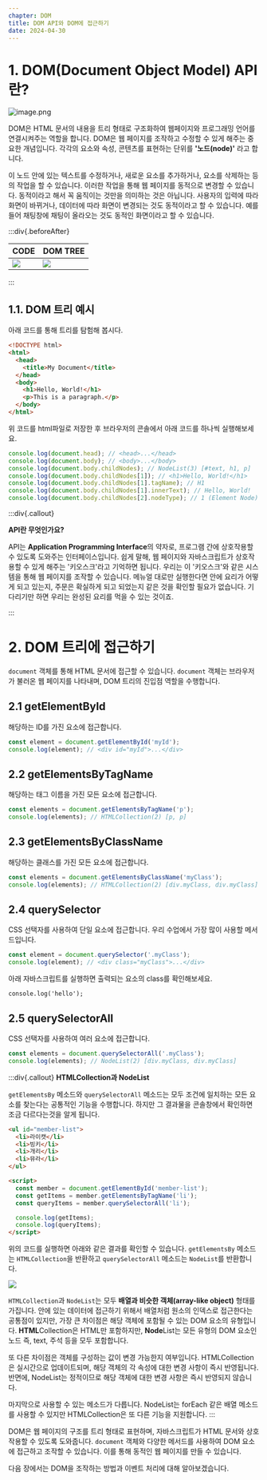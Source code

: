 ```yaml
---
chapter: DOM
title: DOM API와 DOM에 접근하기
date: 2024-04-30
---
```


# 1. DOM(Document Object Model) API란?

![image.png](/images/essentials-javascript/chapter13/image.png)

DOM은 HTML 문서의 내용을 트리 형태로 구조화하여 웹페이지와 프로그래밍 언어를 연결시켜주는 역할을 합니다. DOM은 웹 페이지를 조작하고 수정할 수 있게 해주는 중요한 개념입니다. 각각의 요소와 속성, 콘텐츠를 표현하는 단위를 **'노드(node)'** 라고 합니다.

이 노드 안에 있는 텍스트를 수정하거나, 새로운 요소를 추가하거나, 요소를 삭제하는 등의 작업을 할 수 있습니다. 이러한 작업을 통해 웹 페이지를 동적으로 변경할 수 있습니다. 동적이라고 해서 꼭 움직이는 것만을 의미하는 것은 아닙니다. 사용자의 입력에 따라 화면이 바뀌거나, 데이터에 따라 화면이 변경되는 것도 동적이라고 할 수 있습니다. 예를 들어 채팅창에 채팅이 올라오는 것도 동적인 화면이라고 할 수 있습니다.

:::div{.beforeAfter}

| CODE                                                | DOM TREE                                            |
| --------------------------------------------------- | --------------------------------------------------- |
| ![](/images/basecamp-javascript/chapter08/01-2.png) | ![](/images/basecamp-javascript/chapter08/01-3.png) |

:::

## 1.1. DOM 트리 예시

아래 코드를 통해 트리를 탐험해 봅시다.

```html
<!DOCTYPE html>
<html>
  <head>
    <title>My Document</title>
  </head>
  <body>
    <h1>Hello, World!</h1>
    <p>This is a paragraph.</p>
  </body>
</html>
```

위 코드를 html파일로 저장한 후 브라우저의 콘솔에서 아래 코드를 하나씩 실행해보세요.

```javascript
console.log(document.head); // <head>...</head>
console.log(document.body); // <body>...</body>
console.log(document.body.childNodes); // NodeList(3) [#text, h1, p]
console.log(document.body.childNodes[1]); // <h1>Hello, World!</h1>
console.log(document.body.childNodes[1].tagName); // H1
console.log(document.body.childNodes[1].innerText); // Hello, World!
console.log(document.body.childNodes[2].nodeType); // 1 (Element Node)
```

:::div{.callout}

**API란 무엇인가요?**

API는 **Application Programming Interface**의 약자로, 프로그램 간에 상호작용할 수 있도록 도와주는 인터페이스입니다. 쉽게 말해, 웹 페이지와 자바스크립트가 상호작용할 수 있게 해주는 '키오스크'라고 기억하면 됩니다. 우리는 이 '키오스크'와 같은 시스템을 통해 웹 페이지를 조작할 수 있습니다. 메뉴얼 대로만 실행한다면 안에 요리가 어떻게 되고 있는지, 주문은 확실하게 되고 되었는지 같은 것을 확인할 필요가 없습니다. 기다리기만 하면 우리는 완성된 요리를 먹을 수 있는 것이죠.

:::

# 2. DOM 트리에 접근하기

`document` 객체를 통해 HTML 문서에 접근할 수 있습니다. `document` 객체는 브라우저가 불러온 웹 페이지를 나타내며, DOM 트리의 진입점 역할을 수행합니다.

## 2.1 getElementById

해당하는 ID를 가진 요소에 접근합니다.

```javascript
const element = document.getElementById('myId');
console.log(element); // <div id="myId">...</div>
```

## 2.2 getElementsByTagName

해당하는 태그 이름을 가진 모든 요소에 접근합니다.

```javascript
const elements = document.getElementsByTagName('p');
console.log(elements); // HTMLCollection(2) [p, p]
```

## 2.3 getElementsByClassName

해당하는 클래스를 가진 모든 요소에 접근합니다.

```javascript
const elements = document.getElementsByClassName('myClass');
console.log(elements); // HTMLCollection(2) [div.myClass, div.myClass]
```

## 2.4 querySelector

CSS 선택자를 사용하여 단일 요소에 접근합니다. 우리 수업에서 가장 많이 사용할 메서드입니다.

```javascript
const element = document.querySelector('.myClass');
console.log(element); // <div class="myClass">...</div>
```

아래 자바스크립트를 실행하면 출력되는 요소의 class를 확인해보세요.

```javascript-exec
console.log('hello');
```

## 2.5 querySelectorAll

CSS 선택자를 사용하여 여러 요소에 접근합니다.

```javascript
const elements = document.querySelectorAll('.myClass');
console.log(elements); // NodeList(2) [div.myClass, div.myClass]
```

:::div{.callout}
**HTMLCollection과 NodeList**

`getElementsBy` 메소드와 `querySelectorAll` 메소드는 모두 조건에 일치하는 모든 요소를 찾는다는 공통적인 기능을 수행합니다. 하지만 그 결과물을 콘솔창에서 확인하면 조금 다르다는것을 알게 됩니다.

```html
<ul id="member-list">
  <li>라이캣</li>
  <li>빙키</li>
  <li>개리</li>
  <li>뮤라</li>
</ul>

<script>
  const member = document.getElementById('member-list');
  const getItems = member.getElementsByTagName('li');
  const queryItems = member.querySelectorAll('li');

  console.log(getItems);
  console.log(queryItems);
</script>
```

위의 코드를 실행하면 아래와 같은 결과를 확인할 수 있습니다. `getElementsBy` 메소드는 `HTMLCollection`을 반환하고 `querySelectorAll` 메소드는 `NodeList`를 반환합니다.

![](/images/essentials-javascript/chapter13/nodelist.png)

`HTMLCollection`과 `NodeList`는 모두 **배열과 비슷한 객체(array-like object)** 형태를 가집니다. 안에 있는 데이터에 접근하기 위해서 배열처럼 원소의 인덱스로 접근한다는 공통점이 있지만, 가장 큰 차이점은 해당 객체에 포함될 수 있는 DOM 요소의 유형입니다.
**HTML**Collection은 HTML만 포함하지만, **Node**List는 모든 유형의 DOM 요소인 노드 즉, text, 주석 등을 모두 포함합니다.

또 다른 차이점은 객체를 구성하는 값이 변경 가능한지 여부입니다. HTMLCollection은 실시간으로 업데이트되며, 해당 객체의 각 속성에 대한 변경 사항이 즉시 반영됩니다. 반면에, NodeList는 정적이므로 해당 객체에 대한 변경 사항은 즉시 반영되지 않습니다.

마지막으로 사용할 수 있는 메소드가 다릅니다. NodeList는 forEach 같은 배열 메소드를 사용할 수 있지만 HTMLCollection은 또 다른 기능을 지원합니다.
:::

DOM은 웹 페이지의 구조를 트리 형태로 표현하며, 자바스크립트가 HTML 문서와 상호작용할 수 있도록 도와줍니다. `document` 객체와 다양한 메서드를 사용하여 DOM 요소에 접근하고 조작할 수 있습니다. 이를 통해 동적인 웹 페이지를 만들 수 있습니다.

다음 장에서는 DOM을 조작하는 방법과 이벤트 처리에 대해 알아보겠습니다.
